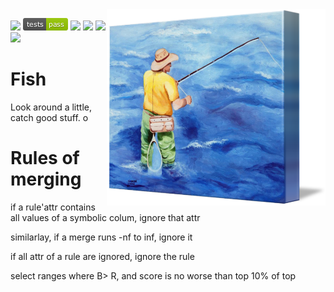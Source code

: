 <img align=right  width=350 src="/docs/right-Fly-Fishing_art.png">

<img
src="https://img.shields.io/badge/language-python3.11-yellow"> <img
src="docs/results.png"> <img
src="https://img.shields.io/badge/license-BSD2-ff69b4"> <img
src="https://img.shields.io/badge/purpose-se--ai-blueviolet"> <img
src="https://img.shields.io/badge/platform-osx,linux-pink">  <a 
href="https://zenodo.org/badge/latestdoi/631627449"><img
src="https://zenodo.org/badge/631627449.svg"></a> 

# Fish

Look around a little, catch good stuff.
o
# Rules of merging

if a rule'attr  contains all values of a symbolic colum, ignore that attr

similarlay, if a merge runs -nf to inf, ignore it

if all attr of a rule are ignored, ignore the rule

select ranges where B> R, and score is no worse than top 10% of top
